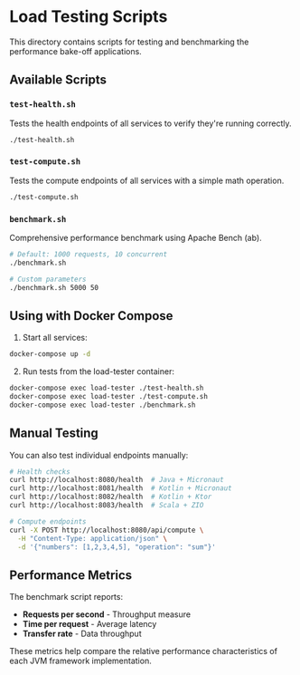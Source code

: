 # Load Testing Scripts

This directory contains scripts for testing and benchmarking the performance bake-off applications.

## Available Scripts

### `test-health.sh`
Tests the health endpoints of all services to verify they're running correctly.

```bash
./test-health.sh
```

### `test-compute.sh` 
Tests the compute endpoints of all services with a simple math operation.

```bash
./test-compute.sh
```

### `benchmark.sh`
Comprehensive performance benchmark using Apache Bench (ab).

```bash
# Default: 1000 requests, 10 concurrent
./benchmark.sh

# Custom parameters
./benchmark.sh 5000 50
```

## Using with Docker Compose

1. Start all services:
```bash
docker-compose up -d
```

2. Run tests from the load-tester container:
```bash
docker-compose exec load-tester ./test-health.sh
docker-compose exec load-tester ./test-compute.sh
docker-compose exec load-tester ./benchmark.sh
```

## Manual Testing

You can also test individual endpoints manually:

```bash
# Health checks
curl http://localhost:8080/health  # Java + Micronaut
curl http://localhost:8081/health  # Kotlin + Micronaut
curl http://localhost:8082/health  # Kotlin + Ktor
curl http://localhost:8083/health  # Scala + ZIO

# Compute endpoints
curl -X POST http://localhost:8080/api/compute \
  -H "Content-Type: application/json" \
  -d '{"numbers": [1,2,3,4,5], "operation": "sum"}'
```

## Performance Metrics

The benchmark script reports:
- **Requests per second** - Throughput measure
- **Time per request** - Average latency 
- **Transfer rate** - Data throughput

These metrics help compare the relative performance characteristics of each JVM framework implementation.